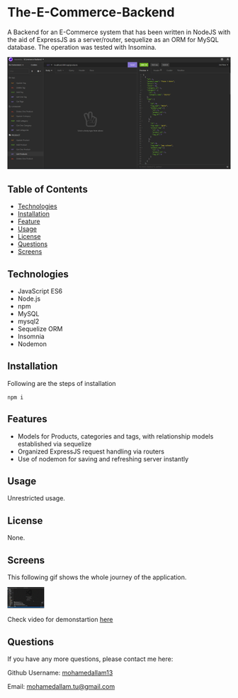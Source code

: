 # The-E-Commerce-Backend

A Backend for an E-Commerce system that has been written in NodeJS with the aid of ExpressJS as a server/router, sequelize as an ORM for MySQL database. The operation was tested with Insomina.

![Product screenshot](./screenshots/screenshot1.png)

## Table of Contents

* [Technologies](#technologies)
* [Installation](#installation)
* [Feature](#feature)
* [Usage](#usage)
* [License](#license)
* [Questions](#questions)
* [Screens](#screens)


## Technologies 

* JavaScript ES6
* Node.js
* npm
* MySQL
* mysql2
* Sequelize ORM
* Insomnia
* Nodemon

## Installation 

Following are the steps of installation

```
npm i
```

## Features

* Models for Products, categories and tags, with relationship models established via sequelize
* Organized ExpressJS request handling via routers
* Use of nodemon for saving and refreshing server instantly

## Usage 

Unrestricted usage.


## License 

None.

## Screens

This following gif shows the whole journey of the application.

![journey](./screenshots/journey.gif)

Check video for demonstartion [here](https://youtu.be/aocVsGx5NkA)

## Questions 

If you have any more questions, please contact me here:

Github Username: [mohamedallam13](https://github.com/mohamedallam13)

Email: [mohamedallam.tu@gmail.com](mailto:mohamedallam.tu@gmail.com)


